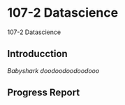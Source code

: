 # 107-2 Datascience
107-2 Datascience

## Introducction
*Babyshark doodoodoodoodooo*

## Progress Report
